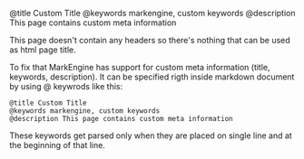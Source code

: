@title Custom Title
@keywords markengine, custom keywords
@description This page contains custom meta information

This page doesn't contain any headers so there's nothing that can be used as html page title.

To fix that MarkEngine has support for custom meta information (title, keywords, description). It can be specified rigth inside markdown document by using @ keywrods like this:
  
    @title Custom Title
    @keywords markengine, custom keywords
    @description This page contains custom meta information
  
These keywords get parsed only when they are placed on single line and at the beginning of that line.